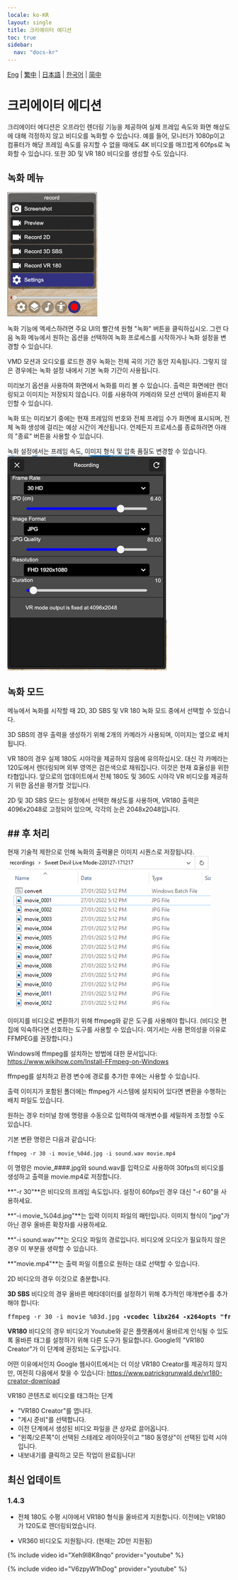 ```yaml
---
locale: ko-KR
layout: single
title: 크리에이터 에디션
toc: true
sidebar:
  nav: "docs-kr"
---
```

[Eng](/dancexr/creator) | [繁中](/tw/dancexr/creator) | [日本語](/jp/dancexr/creator) | [한국어](/kr/dancexr/creator) | [简中](/zh/dancexr/creator)


# 크리에이터 에디션

크리에이터 에디션은 오프라인 렌더링 기능을 제공하여 실제 프레임 속도와 화면 해상도에 대해 걱정하지 않고 비디오를 녹화할 수 있습니다. 예를 들어, 모니터가 1080p이고 컴퓨터가 해당 프레임 속도를 유지할 수 없을 때에도 4K 비디오를 매끄럽게 60fps로 녹화할 수 있습니다. 또한 3D 및 VR 180 비디오를 생성할 수도 있습니다.

## 녹화 메뉴

![녹화 메뉴](/images/record_menu.png)

녹화 기능에 액세스하려면 주요 UI의 빨간색 원형 "녹화" 버튼을 클릭하십시오. 그런 다음 녹화 메뉴에서 원하는 옵션을 선택하여 녹화 프로세스를 시작하거나 녹화 설정을 변경할 수 있습니다.

VMD 모션과 오디오를 로드한 경우 녹화는 전체 곡의 기간 동안 지속됩니다. 그렇지 않은 경우에는 녹화 설정 내에서 기본 녹화 기간이 사용됩니다.

미리보기 옵션을 사용하여 화면에서 녹화를 미리 볼 수 있습니다. 출력은 화면에만 렌더링되고 이미지는 저장되지 않습니다. 이를 사용하여 카메라와 모션 선택이 올바른지 확인할 수 있습니다.

녹화 또는 미리보기 중에는 현재 프레임의 번호와 전체 프레임 수가 화면에 표시되며, 전체 녹화 생성에 걸리는 예상 시간이 계산됩니다. 언제든지 프로세스를 종료하려면 아래의 "종료" 버튼을 사용할 수 있습니다.

녹화 설정에서는 프레임 속도, 이미지 형식 및 압축 품질도 변경할 수 있습니다.
![녹화 설정](/images/record_setting.png)

## 녹화 모드

메뉴에서 녹화를 시작할 때 2D, 3D SBS 및 VR 180 녹화 모드 중에서 선택할 수 있습니다.

3D SBS의 경우 출력을 생성하기 위해 2개의 카메라가 사용되며, 이미지는 옆으로 배치됩니다.

VR 180의 경우 실제 180도 시야각을 제공하지 않음에 유의하십시오. 대신 각 카메라는 120도에서 렌더링되며 외부 영역은 검은색으로 채워집니다. 이것은 현재 효율성을 위한 타협입니다. 앞으로의 업데이트에서 전체 180도 및 360도 시야각 VR 비디오를 제공하기 위한 옵션을 평가할 것입니다.

2D 및 3D SBS 모드는 설정에서 선택한 해상도를 사용하며, VR180 출력은 4096x2048로 고정되어 있으며, 각각의 눈은 2048x2048입니다.
## ## 후 처리

현재 기술적 제한으로 인해 녹화의 출력물은 이미지 시퀀스로 저장됩니다.
![녹화 이미지](/images/record_images.png)

이미지를 비디오로 변환하기 위해 ffmpeg와 같은 도구를 사용해야 합니다. (비디오 편집에 익숙하다면 선호하는 도구를 사용할 수 있습니다. 여기서는 사용 편의성을 이유로 FFMPEG를 권장합니다.)

Windows에 ffmpeg를 설치하는 방법에 대한 문서입니다: https://www.wikihow.com/Install-FFmpeg-on-Windows

ffmpeg를 설치하고 환경 변수에 경로를 추가한 후에는 사용할 수 있습니다.

출력 이미지가 포함된 폴더에는 ffmpeg가 시스템에 설치되어 있다면 변환을 수행하는 배치 파일도 있습니다.

원하는 경우 터미널 창에 명령을 수동으로 입력하여 매개변수를 세밀하게 조정할 수도 있습니다.

기본 변환 명령은 다음과 같습니다:
```
ffmpeg -r 30 -i movie_%04d.jpg -i sound.wav movie.mp4
```

이 명령은 movie_####.jpg와 sound.wav를 입력으로 사용하여 30fps의 비디오를 생성하고 출력을 movie.mp4로 저장합니다.

**"-r 30"**은 비디오의 프레임 속도입니다. 설정이 60fps인 경우 대신 "-r 60"을 사용하세요.

**"-i movie_%04d.jpg"**는 입력 이미지 파일의 패턴입니다. 이미지 형식이 "jpg"가 아닌 경우 올바른 확장자를 사용하세요.

**"-i sound.wav"**는 오디오 파일의 경로입니다. 비디오에 오디오가 필요하지 않은 경우 이 부분을 생략할 수 있습니다.

**"movie.mp4"**는 출력 파일 이름으로 원하는 대로 선택할 수 있습니다.


2D 비디오의 경우 이것으로 충분합니다.

**3D SBS** 비디오의 경우 올바른 메타데이터를 설정하기 위해 추가적인 매개변수를 추가해야 합니다:
<pre>
ffmpeg -r 30 -i movie_%03d.jpg <b>-vcodec libx264 -x264opts "frame-packing=3"</b> movie.mp4
</pre>

**VR180** 비디오의 경우 비디오가 Youtube와 같은 플랫폼에서 올바르게 인식될 수 있도록 올바른 태그를 설정하기 위해 다른 도구가 필요합니다. Google의 "VR180 Creator"가 이 단계에 권장되는 도구입니다.

어떤 이유에서인지 Google 웹사이트에서는 더 이상 VR180 Creator를 제공하지 않지만, 여전히 다음에서 찾을 수 있습니다: https://www.patrickgrunwald.de/vr180-creator-download

VR180 콘텐츠로 비디오를 태그하는 단계
* "VR180 Creator"를 엽니다.
* "게시 준비"를 선택합니다.
* 이전 단계에서 생성된 비디오 파일을 큰 상자로 끌어옵니다.
* "왼쪽/오른쪽"이 선택된 스테레오 레이아웃이고 "180 동영상"이 선택된 입력 시야입니다.
* 내보내기를 클릭하고 모든 작업이 완료됩니다!

## 최신 업데이트
### 1.4.3
* 전체 180도 수평 시야에서 VR180 형식을 올바르게 지원합니다. 이전에는 VR180가 120도로 렌더링되었습니다.

* VR360 비디오도 지원됩니다. (현재는 2D만 지원됨)

{% include video id="Xeh9l8K8nqo" provider="youtube" %}

{% include video id="V6zpyW1hDog" provider="youtube" %}